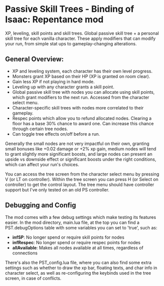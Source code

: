 # Passive Skill Trees - Binding of Isaac: Repentance mod

XP, leveling, skill points and skill trees. Global passive skill tree + a personal skill tree for each vanilla character. These apply modifiers that can modify your run, from simple stat ups to gameplay-changing alterations.

## General Overview:
- XP and leveling system, each character has their own level progress.
- Monsters grant XP based on their HP (XP is granted on room clear).
- Gain less XP if not playing in hard mode.
- Leveling up with any character grants a skill point.
- Global passive skill tree with nodes you can allocate using skill points, which grant modifiers to the next run. Accessed from the character select menu.
- Character-specific skill trees with nodes more correlated to their gameplay.
- Respec points which allow you to refund allocated nodes. Clearing a floor has a base 30% chance to award one. Can increase this chance through certain tree nodes.
- Can toggle tree effects on/off before a run.

Generally the small nodes are not very impactful on their own, granting small bonuses like +0.02 damage or +2% xp gain, medium nodes will tend to grant slightly more significant boosts, and large nodes can present an upside vs downside effect or significant boosts under the right conditions, which can affect your run's choices.

You can access the tree screen from the character select menu by pressing V (or LT on controller). Within the tree screen you can press H (or Select on controller) to get the control layout. The tree menu should have controller support but I've only tested on an old PS controller.

## Debugging and Config
The mod comes with a few debug settings which make testing its features easier. In the mod directory, main.lua file, at the top you can find a PST.debugOptions table with some variables you can set to 'true', such as:
- **infSP**: No longer spend or require skill points for nodes
- **infRespec**: No longer spend or require respec points for nodes
- **allAvailable**: Makes all nodes available at all times, regardless of connections

There's also the PST_config.lua file, where you can also find some extra settings such as whether to draw the xp bar, floating texts, and char info in character select, as well as re-configuring the keybinds used in the tree screen, in case of conflicts.
